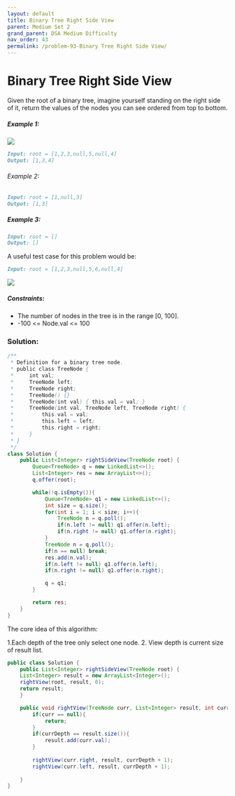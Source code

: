 ```yaml
---
layout: default
title: Binary Tree Right Side View
parent: Medium Set 2
grand_parent: DSA Medium Difficulty
nav_order: 43
permalink: /problem-93-Binary Tree Right Side View/
---
```

# Binary Tree Right Side View
Given the root of a binary tree, imagine yourself standing on the right side of it, return the values of the nodes you can see ordered from top to bottom.

##### Example 1:
![](../../assets/images/ds/tree1212.jpeg)
```markdown
Input: root = [1,2,3,null,5,null,4]
Output: [1,3,4]
```
###### Example 2:
```markdown
Input: root = [1,null,3]
Output: [1,3]
```
##### Example 3:
```markdown
Input: root = []
Output: []
```
A useful test case for this problem would be:
```markdown
Input: root = [1,2,3,null,5,6,null,4]
```
![](../../assets/images/ds/cef92daf-88dd-46b5-a329-b179916c6482_1618278364.1240458.png )

##### Constraints:
* The number of nodes in the tree is in the range [0, 100].
* -100 <= Node.val <= 100

### Solution:
```java
/**
 * Definition for a binary tree node.
 * public class TreeNode {
 *     int val;
 *     TreeNode left;
 *     TreeNode right;
 *     TreeNode() {}
 *     TreeNode(int val) { this.val = val; }
 *     TreeNode(int val, TreeNode left, TreeNode right) {
 *         this.val = val;
 *         this.left = left;
 *         this.right = right;
 *     }
 * }
 */
class Solution {
    public List<Integer> rightSideView(TreeNode root) {
        Queue<TreeNode> q = new LinkedList<>();
        List<Integer> res = new ArrayList<>();
        q.offer(root);

        while(!q.isEmpty()){
            Queue<TreeNode> q1 = new LinkedList<>();
            int size = q.size();
            for(int i = 1; i < size; i++){
                TreeNode n = q.poll();
                if(n.left != null) q1.offer(n.left);
                if(n.right != null) q1.offer(n.right);
            }
            TreeNode n = q.poll();
            if(n == null) break;
            res.add(n.val);
            if(n.left != null) q1.offer(n.left);
            if(n.right != null) q1.offer(n.right);

            q = q1;
        }

        return res;
    }
}
```
The core idea of this algorithm:

1.Each depth of the tree only select one node.
2. View depth is current size of result list.
```java
public class Solution {
    public List<Integer> rightSideView(TreeNode root) {
    List<Integer> result = new ArrayList<Integer>();
    rightView(root, result, 0);
    return result;
    }

    public void rightView(TreeNode curr, List<Integer> result, int currDepth){
        if(curr == null){
            return;
        }
        if(currDepth == result.size()){
            result.add(curr.val);
        }
        
        rightView(curr.right, result, currDepth + 1);
        rightView(curr.left, result, currDepth + 1);
        
    }
}
```